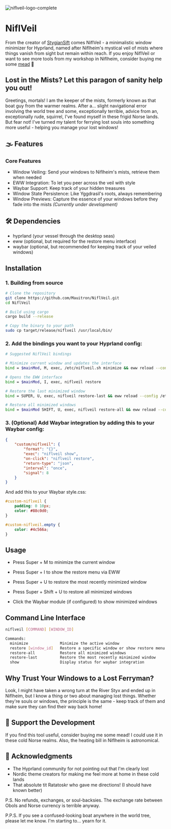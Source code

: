 ![niflveil-logo-complete](https://github.com/user-attachments/assets/74032954-8770-460d-87f0-c2057328197a)
 
# NiflVeil
From the creator of [StygianSift](https://github.com/Mauitron/StygianSift) comes NiflVeil - a minimalistic window minimizer for Hyprland, named after Niflheim's mystical veil of mists where things vanish from sight but remain within reach. If you enjoy NiflVeil or want to see more tools from my workshop in Niflheim, consider buying me some [mead](https://buymeacoffee.com/charon0) 🍺

## Lost in the Mists? Let this paragon of sanity help you out!

Greetings, mortals! I am the keeper of the mists, formerly known as that boat guy from the warmer realms. After a... slight navigational error involving the world tree and some, exceptionally terrible, advice from an, exceptionally rude, squirrel, I've found myself in these frigid Norse lands. But fear not! I've turned my talent for ferrying lost souls into something more useful - helping you manage your lost windows!

## 🌫️ Features

### Core Features

- Window Veiling: Send your windows to Niflheim's mists, retrieve them when needed
- EWW Integration: To let you peer across the veil with style
- Waybar Support: Keep track of your hidden treasures
- Window State Persistence: Like Yggdrasil's roots, always remembering
- Window Previews: Capture the essence of your windows before they fade into the mists *(Currently under development)*


## 🛠️ Dependencies

- hyprland (your vessel through the desktop seas)
- eww (optional, but required for the restore menu interface)
- waybar (optional, but recommended for keeping track of your veiled windows)

## Installation

### 1. Building from source

```bash
# Clone the repository
git clone https://github.com/Mauitron/NiflVeil.git
cd NiflVeil

# Build using cargo
cargo build --release

# Copy the binary to your path
sudo cp target/release/niflveil /usr/local/bin/
```

### 2. Add the bindings you want to your Hyprland config:

```bash
# Suggested NiflVeil bindings

# Minimize current window and updates the interface
bind = $mainMod, M, exec, /etc/niflveil.sh minimize && eww reload --config /etc/xdg/eww/widgets/niflveil

# Opens the EWW interface              
bind = $mainMod, I, exec, niflveil restore

# Restore the last minimized window
bind = SUPER, U, exec, niflveil restore-last && eww reload --config /etc/xdg/eww/widgets/niflveil

# Restore all minimized windows 
bind = $mainMod SHIFT, U, exec, niflveil restore-all && eww reload --config /etc/xdg/eww/widgets/niflveil

```

### 3. (Optional) Add Waybar integration by adding this to your Waybar config:

```json
{
    "custom/niflveil": {
        "format": "{}",
        "exec": "niflveil show",
        "on-click": "niflveil restore",
        "return-type": "json",
        "interval": "once",
        "signal": 8
    }
}
```

And add this to your Waybar style.css:

```css
#custom-niflveil {
    padding: 0 10px;
    color: #88c0d0;
}

#custom-niflveil.empty {
    color: #4c566a;
}
```

## Usage

- Press Super + M to minimize the current window
- Press Super + I to show the restore menu via EWW
- Press Super + U to restore the most recently minimized window
- Press Super + Shift + U to restore all minimized windows

- Click the Waybar module (if configured) to show minimized windows

## Command Line Interface

```bash
niflveil [COMMAND] [WINDOW_ID]

Commands:
  minimize              Minimize the active window
  restore [window_id]   Restore a specific window or show restore menu
  restore-all           Restore all minimized windows
  restore-last          Restore the most recently minimized window
  show                  Display status for waybar integration
```

## Why Trust Your Windows to a Lost Ferryman?

Look, I might have taken a wrong turn at the River Styx and ended up in Niflheim, but I know a thing or two about managing lost things. Whether they're souls or windows, the principle is the same - keep track of them and make sure they can find their way back home!

## 🍺 Support the Development

If you find this tool useful, consider buying me some mead! I could use it in these cold Norse realms. Also, the heating bill in Niflheim is astronomical.

## 🌟 Acknowledgments

- The Hyprland community for not pointing out that I'm clearly lost
- Nordic theme creators for making me feel more at home in these cold lands
- That absolute tit Ratatoskr who gave me directions! (I should have known better)

P.S. No refunds, exchanges, or soul-backsies. The exchange rate between Obols and Norse currency is terrible anyway.

P.P.S. If you see a confused-looking boat anywhere in the world tree, please let me know. I'm starting to... yearn for it.





 

